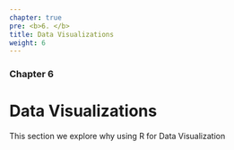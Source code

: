 ```yaml
---
chapter: true
pre: <b>6. </b>
title: Data Visualizations 
weight: 6
---
```


### Chapter 6

# Data Visualizations

This section we explore why using R for Data Visualization